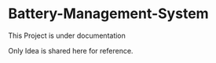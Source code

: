 ﻿# Battery-Management-System
This Project is under documentation 

Only Idea is shared here for reference.




